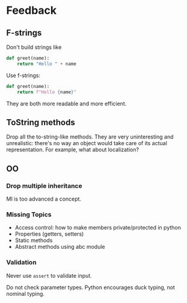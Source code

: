 # Feedback

## F-strings

Don't build strings like

```python
def greet(name):
    return "Hello " + name
```

Use f-strings:

```python
def greet(name):
    return f"Hello {name}"
```

They are both more readable and more efficient.

## ToString methods

Drop all the to-string-like methods.
They are very uninteresting and unrealistic: there's no way an object would take care of its actual representation.
For example, what about localization?

## OO

### Drop multiple inheritance

MI is too advanced a concept.

### Missing Topics

* Access control: how to make members private/protected in python
* Properties (getters, setters)
* Static methods
* Abstract methods using abc module

### Validation

Never use `assert` to validate input.

Do not check parameter types.
Python encourages duck typing, not nominal typing.
